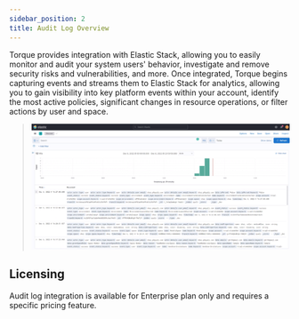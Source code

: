 ```yaml
---
sidebar_position: 2
title: Audit Log Overview
---
```


Torque provides integration with Elastic Stack, allowing you to easily monitor and audit your system users' behavior, investigate and remove security risks and vulnerabilities, and more. Once integrated, Torque begins capturing events and streams them to Elastic Stack for analytics, allowing you to gain visibility into key platform events within your account, identify the most active policies, significant changes in resource operations, or filter actions by user and space.

> ![Locale Dropdown](/img/audit-log-events.png)

## Licensing
Audit log integration is available for Enterprise plan only and requires a specific pricing feature.
